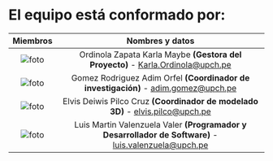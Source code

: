 # **El equipo está conformado por:**

| Miembros  | Nombres y datos |
| :-------------: | :-------------: |
| <img src="" alt="foto" >  | Ordinola Zapata Karla Maybe **(Gestora del Proyecto)** - Karla.Ordinola@upch.pe
| <img src="" alt="foto" >  | Gomez Rodriguez Adim Orfel **(Coordinador de investigación)** - adim.gomez@upch.pe
| <img src="" alt="foto" >  | Elvis Deiwis Pilco Cruz **(Coordinador de modelado 3D)** - elvis.pilco@upch.pe 
| <img src="" alt="foto" >  | Luis Martin Valenzuela Valer **(Programador y Desarrollador de Software)** - luis.valenzuela@upch.pe 
